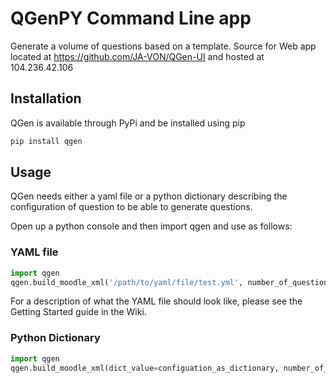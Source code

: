 # QGenPY Command Line app

Generate a volume of questions based on a template. Source for Web app located at https://github.com/JA-VON/QGen-UI and hosted at 104.236.42.106

## Installation

QGen is available through PyPi and be installed using pip

```Bash
pip install qgen
```

## Usage

QGen needs either a yaml file or a python dictionary describing the configuration of question to be able to generate questions. 

Open up a python console and then import qgen and use as follows:

### YAML file 
```Python
import qgen
qgen.build_moodle_xml('/path/to/yaml/file/test.yml', number_of_questions=50)
```

For a description of what the YAML file should look like, please see the Getting Started guide in the Wiki.

### Python Dictionary

```Python
import qgen
qgen.build_moodle_xml(dict_value=configuation_as_dictionary, number_of_questions=50)
```
